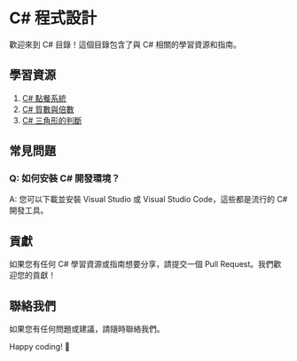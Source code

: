 # C# 程式設計

歡迎來到 C# 目錄！這個目錄包含了與 C# 相關的學習資源和指南。

## 學習資源

1. [C# 點餐系統](https://github.com/KingKaiZhuang/zhuang-c-sharp/tree/master/orderDrink)
2. [C# 質數與倍數](https://github.com/KingKaiZhuang/zhuang-c-sharp/tree/master/WpfApp1)
3. [C# 三角形的判斷](https://github.com/KingKaiZhuang/zhuang-c-sharp/tree/master/TriangleCheck)

## 常見問題

### Q: 如何安裝 C# 開發環境？

A: 您可以下載並安裝 Visual Studio 或 Visual Studio Code，這些都是流行的 C# 開發工具。

## 貢獻

如果您有任何 C# 學習資源或指南想要分享，請提交一個 Pull Request。我們歡迎您的貢獻！

## 聯絡我們

如果您有任何問題或建議，請隨時聯絡我們。

Happy coding! 🚀
